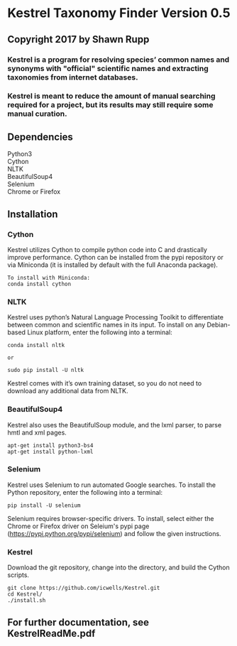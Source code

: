 # Kestrel Taxonomy Finder Version 0.5

## Copyright 2017 by Shawn Rupp

### Kestrel is a program for resolving species’ common names and synonyms with "official" scientific names and extracting taxonomies from internet databases.
### Kestrel is meant to reduce the amount of manual searching required for a project, but its results may still require some manual curation. 

## Dependencies
Python3  
Cython  
NLTK  
BeautifulSoup4  
Selenium  
Chrome or Firefox  

## Installation

### Cython
Kestrel utilizes Cython to compile python code into C and drastically improve performance. Cython can be installed from the pypi repository or via Miniconda (it is installed by default with the full Anaconda package).

	To install with Miniconda:
	conda install cython

### NLTK
Kestrel uses python’s Natural Language Processing Toolkit to differentiate between common and scientific names in its input. To install on any Debian-based Linux platform, enter the following into a terminal:

	conda install nltk  

	or  

	sudo pip install -U nltk  

Kestrel comes with it’s own training dataset, so you do not need to download any additional data from NLTK. 

### BeautifulSoup4
Kestrel also uses the BeautifulSoup module, and the lxml parser, to parse hmtl and xml pages.

	apt-get install python3-bs4
	apt-get install python-lxml

### Selenium
Kestrel uses Selenium to run automated Google searches. To install the Python repository, enter the following into a terminal:

	pip install -U selenium

Selenium requires browser-specific drivers. To install, select either the Chrome or Firefox driver on Seleium's pypi page (https://pypi.python.org/pypi/selenium) and follow the given instructions.

### Kestrel
Download the git repository, change into the directory, and build the Cython scripts.

	git clone https://github.com/icwells/Kestrel.git
	cd Kestrel/
	./install.sh

## For further documentation, see KestrelReadMe.pdf
